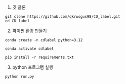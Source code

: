 1. 깃 클론

```
git clone https://github.com/qkrwogus98/CD_label.git
cd CD_label
```

2. 파이썬 환경 만들기

`
conda create -n cdlabel python=3.12
`

`
conda activate cdlabel
`

`
pip install -r requirements.txt
`

3. python 프로그램 실행

`
python run.py
`
